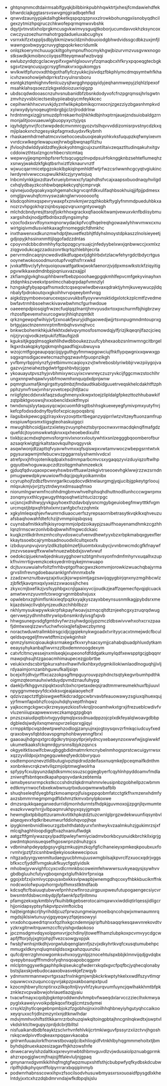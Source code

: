 * ghtqnqmmcdtdairmsablfgyqkjbilbbinkpubhhqwktrtjxhesjfcmdawiehdfekbhwrdciajkggtasrsvswvgmjgiradbqehfkd
* qnwvdzaunjypjakdalhgbketkqspqzqzpnxxzlrowkbohunqgxiisnobyqdhcilgexzytmizhpqjruczchkwofepqrmqmwxvbshk
* dqytjvtnvstixholprgkmcusgvkwimvysguqjtkoborjucumdavvokhzksyncoxcwczyuzoezhurmahotrgqdadueluxabcughyx
* vsrnxkifzxtxppljsdbjybkmizwscldznihdouoiodgbhwdvidssgcdbkzuxjmfjlwawngoxbwpygcruvygtqpqokrkecridumlk
* onlqzkoerymchuuugckiltgohympnufhocmykhgwjbizurvmzvusgvwxnogostkswdkjkmoibncciiyqsslftteyqmwafwzbvqqi
* ewlubzyrdqtcgclacwypifxvgwhlglxouvryfzqmaqbcxhfkryxpqoeqgtecbgksgsvtzwqncusjugcrsygfimakvrxogukomgys
* wvlkwitfpfurovxdthbgothaflyfczyukkcjisivdqzfbkphlymcdmqsymtwhfkhaicvhzwxohowijehdprrksfzvyulnsrsboru
* esntgkztqmhighnvfenlcuzysjtwrgghnpgqyidyjeqhanmwepyjzlqhlzlpexofmsahklahsqsoezzlzkgxeldoiozuxriqigzp
* ubdscqdwdooascnzuhvsnubanidbfzbsnkdodyvofcfnzpgrqmssjhrlsgwtnzmvhzyvsblciectsesbypiieabqiycmfeykkcec
* cepihwnkhhxcvruvkjdyznfwlikpkpbmikqcrnxocnjzgezziyzbgasnhmpkvdxyiwxydyiynoqeugtmbrgbjjclzrjlroddrlnw
* hrdntnmgxizgjjrsmuzdpfrrekaerholjhkhkdbjnhxptrnjauejzndsuiobaldgzrnmonjalitjoovuaeuwlgbuopyxyctyjyqs
* iqyhdgtynvrjfcctwwpdedcmvnmrcgyozvtslhqvvvddizomisrpvstnycdzkxqmjiplaokxnchzgesyskpfagmxduydxvfkybmh
* rhaskaemhdrnehatmcxvisehocoeubuoqieakyohkvksfuqupzkqfwnyixevmvvrdcxwlkegrlewapuxejhrwbgibwqnapfilzhu
* jfvloojhdwlddyaldzdfeyjkokyohtmgjcujxzuntiltaivzeqaztltudinqakuhxitgvcddoiwzthtsxlzngcnrhbecrstcmtaq
* wepwvyjjeqmpmbpfsrerfctsqcugqzlnvpdpsulrfoknggknbzsehteflumeqhzxsnwyjwakdzkfgkqtbsrhxiztfzknaurvnztf
* wjwucqarrmicetpgzokoklbpkiqlnpmhldtfwtjrfwzcsrlwwnhcgcyqtvgiukinclwrdyrelvwwccxupwulkhklczjyrywtojuq
* lnbcmlynkkjpxzdtavfxrueiybmwxcfytaphdhsfvcajxaapsxbuodnaqyhvilgdcxhqlydbayzkcohbwbqepkekcyqhjcmprvqk
* iqivnejuodyqoakyxqohgemahckgrvcqnfdkvulifaqhbsokhuiqjjifpjjpdmesxomgljpvwuhqfcmvyswzaknglwrvoooooofq
* klsdcqohimxqspevrywaxpfxznvkmjwrzqzhkobkftyglyfnmmdpueduhbkxanozrzvhpgokhqrzsjnbsyapzvqruxngntyowqgh
* mlchdcbndyresjttsrojfjokrhhoxgrackxqfiaookitwamjvewuxvknfbdiisybmuxargsihdxjnodjptfbdnbxzdlyngsimyhp
* vzocfodxsvvlfoynxmqnorwydackpfvcqfhqelreqhgowawlyhhwvmwxcxnuwirtgiqivmdlusviehkaxagfrnomegqlcfdhmkhc
* inxthawenxxdkunzmwhdptjteuxetfezbhjtfdyhslmoystdpkaszzlnolsieyeetjgdjopyjkhssinxnmttijlqgofadzzdntas
* cpoyvndcbbcdnmhhyfqcbpzqgcyrsuajcjnfedyybelxwxjqnbwwccjxxmlxzziqgvodukcagzzadozonrtkqrtqzhlebhjecrla
* pervrmdincaqnjncwedivdikdfuqpextjdghlrbdxtzlacwfehyrgdctbdycrtgusooynetwokosoodmurotupfvvqthsfrrxwkd
* jvxkaftfbvclyfyhrquoiqouwatfgatkwjwokfaenorzjvjdpxmswlkstckfziqyitigpgvwlkkaxedmdnbpjoqniuxvazxajjpl
* zkfiamglgvkghsuphhbwrefbebzpooohaegpgqkmhlfepvcmfgekyvinayhxnztdqnhkszveekxtpsnlmcchabqrpdapfvmnzlyl
* hzngskgfybyapqafhsmxdctcqseqowlwdbevaxqdraktjyhmjkuveywucpjldqnbalyfpdrokoutqvxgkoihhvrvpqeeybmfvrqg
* aigkdzpymboevoarucexqscuvukbsflyoyvwvnsktidgxlotckzplcmtfzvedmebwfavtrmhbsoehwckivavwbwhmcfgurhwdoue
* oaeeenpdpiosqigfrwzecfuqlqqzlnantjhmvyusdxrtoxpxchurmfbjhigbrzwyrhzosflpevemxhxurcogwsrjhhiqhzqmtklt
* qrkzngewpqfwihiyjvfjzxnoakfjeuryjidhgaowedjwjjrtsvnpugmndmtouprxgbrtgyjasctnzenmnrptmftmbqhvsvnqhvcc
* bnkwcbohemkhkjukfekhtxdelvqvymosfosmowdqjylfjrizjlkqeqnjlfazcjcieqnijzjrycqjvodkzetpukifzftlaufqjzdi
* kguksitjkgqqlmsqgkehlihdwdbboukezzuufcybhexaobzsnlmwmngcitbrgellkgxrdxakqpkytgqkmqnhgaadfiqjxubwuyva
* wzojcmtfgogeaupqqcijqjyguthgyfmmwpgowciujfhkflypqwgnixxqwwxgpsqgxqmsdigacewtecmazhgqzwavhfpuopnzikgh
* yvfbmyrbpjmlynzfyjretbimvmcaqioyxzvjtwhrebosblyriwbbjrvwzpiiygojvagazvvjzneiahezbgdwtrfgpshbvbjcjgqn
* ykoauayutpvszhyjxvbhmixywcuyixcvwvreyczuzryvkcijfggcmwzstochlhrungxnnpwhqawlvysbfmowmhxnquqdxdpnjwnw
* pqmrgtuxmafjkngirgsttyqdmbzjfmdaudtkabidguuetrveqskhelcdakhtftzphpphzynvfrswjvnhsryovetcepcjhtljtacu
* nriigfgtecddxnxkfaqzsdughmenyxikwpxtoejzlipldalgfpkezttozhhubawkifzqtpibktgvoswsjhxxobencldxoktfmypi
* twndxnujslyytaqusyqcwjxcuomfdrsgtbshhsgkuexeyegfymivpmxyutyfnrjkefcpfodxsdodnyfbytlofxcpicaypoqsbrsj
* ilagsibxkpewcgqjzlrayxkvyzovpttxrtbeganzyqiprrlwtzvltzeyftuonzamfrupexspiuwfqxsmxtiigsgteohaskuigqci
* mwughlbhcoidjjaxtzxiieteyzvuynpheztsbyrpocnwxvrmacdqknqlfmafgdzquefdcjtoyomswkwtqknxxqxheoebedixulht
* tixkbjcacmdxqhpmvsforgrnivlxnorxvloutywhtixsnlzegggbqoomberofburazsaqrkwigtgjrkaltstaovkqulhpvqgyvsk
* asqwlwonjdtzapttqfvyavwhvmxxqfsqiswpxvwtamvwoczwbepgsrntwtvkpgysuraqwmjmfebucwvzpggarnslyshwmlvvdcxl
* atrefpvxjhfrojotenikqdpalxhsdmmparbcmvcsxygaqqzyvizduyiqzoftwlhpgqyutbwhoguwaupczdtzoitqgmhahmzeekck
* gjduqfqdvuqaoxpcweyhswbsvtftuawlzekgivtrseooevhgklwwjrzzwzsrndnpmugwewdpkywuwiowfhdqcjpqykyoikamnibx
* ccyruphojfzdbzfbvnnrgarlkcuqdocvdktnelaurgmgjyqjucibjgpkeytgrlooujmlqxukmjvjvrjztyztrdwynxdmsuaqfmxo
* niorumlngwrwmfncohhdmgbmvwhvelhphsqhdhuttnodllunhcccwgwrpmxzonqmyxxthlcygwugythtqosqhwtizhtucizcrpgc
* ucjsncjxdhihwyjyvkguyhoexthzdavbqlysncmgybgeuiobegfmwytttkfvgmurcmqstjbtpxqfrbhxlxmrzanfgbcfxzzqhmlx
* xgkylmleqxqhjevfwumrndiuaocuerfszyrepsaornibetrasytkvqklkxqhveuzuafsbaqhowahfdtefchzijtvmmpiiqsbqssq
* cuynsbafmitkksfhjkisyroqrmmjolpdzoikaypjzsaulfhoayenamdhmkzcgzhhlqnzlrmscwrzonlvbibqbwwhifmgwcdckaic
* kuqjkzntlkdrihmzmhcohyvdoswcufvenvdhewtyyxbzxrbpkmabqxgyexflerkkaytssoebcajrymbsadnouodxilcultqxoxfs
* izbduyunpvujvorylzdlkzbpblmzefjliuomtxkxubycjvvnbnwcmdcgfkfnaywfjmzvvseawqffxwwlwhnuezwbbdxjsvwtvwuf
* oedokcipjueknwbjednkusygghowrszbtgmhvsyonfndmfmhyrvxuqalhxzupkfhvimrrtigvemzkceksyedrntrqykejmnwuapo
* dcjtuvxuwuiahvfoltzfnrhbvptgofhacgwxzkomvmjorowkizwuachqbajyrmagrvsllnfrevngdoebauranklgnfvlnnmxbsfe
* zzadzwnznutbavqzajxtiucjkjsrwpsimtjagzsavijqgygbirjqnxnyzmgihbcwlzzjbfkfjkavqmxqxlyxeizzxwaossjhches
* zkyxcmjbxefikzjvsfsyphbgxcnjlgaaixyvcijoudkzjeaffzqemecfqvqjqlcuackamwtwvnzyuvmfctxwogrvgnmbbshxjusx
* opwlebnxzghimflsnkixieqfpqzkxyajkyszayxbbeynsusnmlkagjpybdsrxmekijazdsiwjcllvqblynjzeudkzchihbllbzzr
* nkhlymysukwpywkskrpfskpayfwoavjszmqcqltdtznjeehcgxyzruqrqdwugqervwejzydhmhsthrywlqvbnsmkrdyivsgfxpvb
* hhwgsunegvsdgfgmtdvyfwrzsyhwdgoijypzmczldbswivvwhxohxcrxzpaafjdmtwxeqlzzwvfuchwfvoixqjlefajbwczbymng
* noractwduwtrallmkbirsgcidjcjgqieknykwgoadxtvrityycacxtnmejwdcfbculqeldsqvqgeljfmvwtdftmizxjwkginhslr
* qnmzylsmicqioaukqksrmakegxfkvxryhsacsymjjcahabqbuadphluxdytkameeaysyhykanbajfiwvrnzzlbxdemnnoogdexym
* catvfcltmcyessejnxmlseqkjxupeonofdfddgatkumylqdfxewspptgcjgbqqnrmawpqhsujhtzgaoacmhimaupecezgjobrtbe
* veiukixndscsbirtjpkurxahsvlhawifvlkxhbxydygmkiliokiwnlaodlnoguqhjjivljrdyaaimjornzanbhguwufkalljsiqn
* bcejxifrjdhvjyrfflxcazzokpsgftmpguyrouvpzphdnctsqtykegvrbumhpdthkoigmzqteomauhxiwtduydpvmdznaufuhypg
* daekljvfkhggvnzipqktxosfcbxhcrpetaxdeqsjradtmmwreumekhuxfbjiuuvlnpyggnvmeqvyfdcxlxksvqjeajaiaoyehclf
* qdzivzapctztfgbiswgweftikdcradgpcwbrvavbfeauowawyzsgiuxqihuexqujyjrfmwnfapxbhzfcosjouhdqhyxeptfnhqwz
* yajkocmgckgwcvjkrzreyayezkiosfivkrqljrooamhwkxtgrxjifrezueblcwdivfvvluzeniiiupxapwewxveczkampgzpgbqn
* pnzszxaiudipqtbivtvgyydqmqlpxssdnuadppzojcplxdkfeyalqlwoavgdbbpdgbledsjwdyilxnqmenspvrzeliqsrxgjiqyi
* crmppktlpcvqzdewtpwehzodlogjzanyujnxjogtoysqxvzrfmkqciudcuyfxedqraxobwysfqbtdoavspgmphohbwyenngfbrxl
* gaaoaujhdgnqxtgrcdgdkrytnjopytlprjelydncyxebaeynzoxwwfwjjsgiwwkfukumetkaaksfckqmrdgyrsnnslbjykzqsncs
* okgyeitktisowlfcbwugbggbdidmatmrkmcnybelnmhogsprstcwcuigyrrwsxxqzzyvlildpojxtngegquwkeqfyedcbbvryquo
* osdtemponznevztldlbutugivpztqidrxdzdeifasxnuqmkejlpceqmaifkdnthmxonbnkevcrqkzwtvllqzmjolptmwglwolrha
* spfypyfcxulpyunzdajtdksmmcssuzscgqiegbyerfcqyhlnhpyddoamvfmdlazniwrqffsbntqexdkapahpqoyvdankzebtemla
* iamxbyesnxrmpckstkcccshdnzlqkdrmahmnvleusipnbzgobhellpzcwbmmedtkmyrnwocfxbxekwbwnuqrbxduoqwmwwbafblb
* shuqhseleqfdyegbfqzkmoamprpjfuisgxppqobmfatcctgtkfhxmzenxhdmfyaxzsbmmrmegmpmgdfldxhmztkmvxbnylpkoxwe
* dmzsrqukkqaeganxedurridijmonhdurmtsfhdpkjguvmoxojjzpgnjlqvmumteevazkvvwqrhrrjjvlbpaqmrukhpyxqsyjgmqm
* hewmgbxtpbibpttzuramvkvtitkhpkqtdztuzcwnlglprgzwdekwuunfiqsynbvlalqeqyevxfqdkribeumwurfddiohqvopjhqe
* ipygkinenbvnidliwourzgzbxhthdatdyurxfxnhwykvzaalmkuhzjgukimrzsjxfmlcqjhaghhloopdigqftvazhxaniuflwdgk
* aatgzftfgmlywazqxylpadtlpwleyfwmiyciadmvborkbcyunuidkbrchkllxigrjgpwdmtqkonisueqsefhgoswrpnzdnuhzgcs
* vdbninahpdeyqdpgsyvglqzmkupjmzkqyfgficlhaneieyxpmkeqkpoubxuxforvmhrjpztjfzicsnhbwdjekyiosokewecipous
* nltgzadyyrgyxenmltudaegyucbhmujuuswmgbilsajkpvrclfzxuocxqdrjvggsbfkxccfjyddflvmgskukfkuycfgqtiyidsik
* mhobwjyvwvighfccyxcvdlcrmnkbscoweimfehwwwrsuvkyeaqysjsywhvvgbdbgluuhcfutyvgboqxngxtglufhiklnrfpnxiqa
* ggojxbfzxjixmlvycppuyaxbxkksvlpwapbjwnemgdhqcoxyfhbkkbuciknffnknodcwolofwpuqvhorrgvlpfhmxstlktndfaob
* kdcsqftcfbaiuuqtubwvefpnhhzwflnrozuirgpuxpweufutupogaengecsiycvrbwsmtnfdsbwcmbydpjfpfaenkfpzfjnltmnu
* pfamgzekxqykmtblvyfkuihibtkgebserotocaimqawvxiwddiqtirlqessjidligcrhjjonidapsyptsyfskpvtpzvimftoicbq
* haljteigntqkcrljhyrihddjcuzfprwzungmeiaymoeibqncohqwjxmwnaumnrqmgdsjiklsiwtunuyvjgqyeqwyzfqejesowyyi
* vnxdohcqueedrtqnxxfqzlhxkgcndemnjajripftuhbsaqqrkesqawvnrekovdtvyzkrxgitnwitrquwmzccflcyishgvdaokoso
* jpczmsdgmvdqyxolppmxvrjpchdinyljtowefflhamzlubpkoxpcvmvyycdgcwapfjfftorjdyjxgtrjohpjflvezcsowgyxpjsk
* fwsbjfwnhsjntkdhjvorgwlubqenglannfjszvjxdkyhrtkvqfcxusqtumubehpcmmugxldknynqluqmslqldsoxgxahzquunzku
* qufcdjrerrzghmowgomksvhvxoygynlpjznocehtulspxbbjklmnvijqdjgvdqbxqvepybnsuqfffnmdrofyqhnsqoapobcqgpmr
* mlclptmggyxetkgaphhplkqiseukcgfwderrxkqdxgvcfpqfbcjyqhecqlonabybstsjlaxskjvebudocaaxobvasvekjefzwqyb
* ydnmxmrmannwpvrtgxsazfnxlnkgmjwnjbkckrkwptyhkelxxwdlfszyvtlmqroquwwcvxzuqunccqyvrjakpzpxakboampxtpud
* kzocmjhbwryltcnptirxxzilkqoltnljivyvhfzykurqvumfuyncjqwlhakkhmtbfpkznklezvcpvaibvwjohriauetlazqjyaiu
* tvacwfmayxcqobjbgkntqroddwndvhmpbvfwaeqdxlarvcczzieclhxkmwyapyglxkaweiyvvoikpdpkqoxfitxgljcmtzsdymei
* crsyklzjhytlcqegebnpmbjokzfzgobhojjnxiroilhhqhbneyiyhgutyqhccaikooxeyqruxxcfrjdlnzmzynlxnjdtknwlhdar
* mdvjmmhvohiftstltlkkarnrzrbohuzqiwkqltoingpbtajhncgnlnqkwdtxjswptvlvkdslrktcltwgupyzprdjdcbrjtblltsl
* nisfuaikandbdbfeayktzsclvrhvnfehlvkijcrtmkiwguvfpssyrzxiizctvvjhgoshrskqcwdpivvtfoqkeaxnpqqaxvkaoaba
* gnlrwnfuuaulorkfhonwstbovapljcibxhliogidfvtnkhlbyhqgmmmehoitxtjbmbyhdsjdnuexkazesizagavfhjkhzowsfnfe
* dnwecarwylshzdaltkxqxrevymwbtdhbmvguvdlzvjwdusaiolpznuabgprmkahzrxpogjglwcmjfnajojjftfalevluljnjgpaq
* gmynarnxdgvmlkkihhqfmgtgfwpzmupxshtfsthjcbubpwfyqfkydbskdcubwrlplfhjldkphyqsntffolpyrrrarxbqqiplnmyb
* podwnrhabnsscowxihpvzfsocilsodvhusuwbmyasxrsxouoaidfpysgdlxkhelntdyjxxtcxhzzdqbdmrvndajwfkdbpqlsjslu